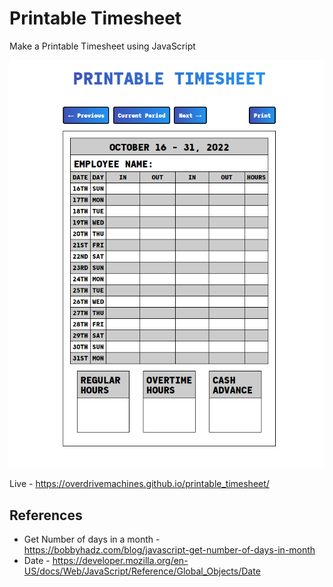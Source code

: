 # Printable Timesheet
Make a Printable Timesheet using JavaScript

![Preview](preview.png)

Live - https://overdrivemachines.github.io/printable_timesheet/

## References
- Get Number of days in a month - https://bobbyhadz.com/blog/javascript-get-number-of-days-in-month
- Date - https://developer.mozilla.org/en-US/docs/Web/JavaScript/Reference/Global_Objects/Date